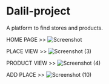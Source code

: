 # Dalil-project

A platform to find stores and products.

HOME PAGE >>
![Screenshot](https://user-images.githubusercontent.com/73441839/172029727-cfaad1f2-0bd5-48e7-9d4a-fc35710f9be8.png)


PLACE VIEW >>
![Screenshot (3)](https://user-images.githubusercontent.com/73441839/172029752-68cb3a04-b68c-4305-abd2-5904d8637073.png)


PRODUCT VIEW >>
![Screenshot (4)](https://user-images.githubusercontent.com/73441839/172029758-771ed95a-90dc-4be0-9804-b73ac2ce6ee2.png)


ADD PLACE >>
![Screenshot (10)](https://user-images.githubusercontent.com/73441839/172029766-95fa1e54-b6d0-4b3e-a88a-c85379de9759.png)
